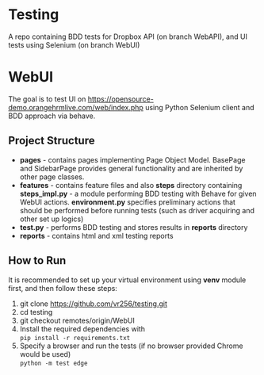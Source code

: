 # Testing
A repo containing BDD tests for Dropbox API (on branch WebAPI), and UI tests using Selenium (on branch WebUI)  

# WebUI
The goal is to test UI on https://opensource-demo.orangehrmlive.com/web/index.php using Python Selenium client and BDD approach via behave.

## Project Structure
- **pages** - contains pages implementing Page Object Model. BasePage and SidebarPage provides general functionality and are inherited by other page classes. 
- **features** - contains feature files and also **steps** directory containing **steps_impl.py** - a module performing BDD testing with Behave for given WebUI actions. **environment.py** specifies preliminary actions that should be performed before running tests (such as driver acquiring and other set up logics)
- **test.py** - performs BDD testing and stores results in **reports** directory
- **reports** - contains html and xml testing reports

## How to Run
It is recommended to set up your virtual environment using **venv** module first, and then follow these steps:
1. git clone https://github.com/vr256/testing.git
2. cd testing
3. git checkout remotes/origin/WebUI
4. Install the required dependencies with   
   `pip install -r requirements.txt`
5. Specify a browser and run the tests 
   (if no browser provided Chrome would be used)     
   `python -m test edge`
